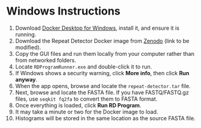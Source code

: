 # Windows Instructions

1. Download [Docker Desktop for Windows](https://docs.docker.com/desktop/install/windows-install/), install it, and ensure it is running.
2. Download the Repeat Detector Docker image from [Zenodo](https://zenodo.org/api/records/12773712/draft/files/repeat-detector.tar) (link to be modified).
3. Copy the GUI files and run them locally from your computer rather than from networked folders.
4. Locate `RDProgramRunner.exe` and double-click it to run.
5. If Windows shows a security warning, click **More info**, then click **Run anyway**.
6. When the app opens, browse and locate the `repeat-detector.tar` file.
7. Next, browse and locate the FASTA file. If you have FASTQ/FASTQ.gz files, use `seqkit fq2fa` to convert them to FASTA format.
8. Once everything is loaded, click **Run RD Program**.
9. It may take a minute or two for the Docker image to load.
10. Histograms will be stored in the same location as the source FASTA file.

